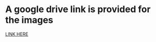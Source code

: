 # A google drive link is provided for the images

[LINK HERE](https://drive.google.com/drive/folders/1u7Zmb-Y6npc4x8cxATF4C8mzDL4uUF9R?usp=sharing)